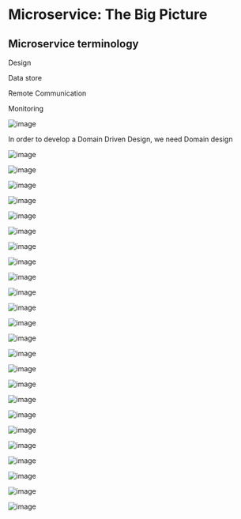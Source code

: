 # Microservice: The Big Picture

## Microservice terminology

Design 

Data store

Remote Communication

Monitoring

![image](https://user-images.githubusercontent.com/40006814/160951750-5add6b1c-4598-4609-9a90-230854f60ea9.png)

In order to develop a Domain Driven Design, we need Domain design

![image](https://user-images.githubusercontent.com/40006814/160952132-cfa15602-825e-47ed-a83f-f94a20ab94bb.png)


![image](https://user-images.githubusercontent.com/40006814/160952545-d893747f-7d14-4d05-90d0-862f61c05c67.png)

![image](https://user-images.githubusercontent.com/40006814/160953418-c4a86614-882c-4ec2-903d-1e70059df08e.png)

![image](https://user-images.githubusercontent.com/40006814/160953559-0569a155-9a8f-4121-9797-6051702ce8ba.png)

![image](https://user-images.githubusercontent.com/40006814/160953783-c708ddda-1866-4d95-885d-d6b2a7e47896.png)

![image](https://user-images.githubusercontent.com/40006814/161149253-527d4399-4de6-4b45-9d1d-91a1450d6bdc.png)

![image](https://user-images.githubusercontent.com/40006814/161149412-cca6e458-da95-421a-974e-3e1eced10928.png)

![image](https://user-images.githubusercontent.com/40006814/161149534-895c9dfc-10a8-41bd-bd30-c116f3560a27.png)

![image](https://user-images.githubusercontent.com/40006814/161149839-ee1103b2-1428-4147-a9c7-c54593886960.png)

![image](https://user-images.githubusercontent.com/40006814/161150357-37bc7692-5c18-46ca-bf79-fe53a90ec96c.png)

![image](https://user-images.githubusercontent.com/40006814/161150770-25e07399-885b-41ac-9445-b62c474bb2fb.png)

![image](https://user-images.githubusercontent.com/40006814/161150932-a99eab89-f759-489f-add3-72704b1cb3d5.png)

![image](https://user-images.githubusercontent.com/40006814/161151339-246bdb5d-9b14-4b68-b639-0050ec587096.png)

![image](https://user-images.githubusercontent.com/40006814/161151560-b47cf63c-a69c-412a-b546-1cac0ee41f7c.png)

![image](https://user-images.githubusercontent.com/40006814/161151743-709affbf-371d-4f03-8d96-181ffe1a93f7.png)

![image](https://user-images.githubusercontent.com/40006814/161152434-c38e1891-9bf2-465f-9751-9eae18a1d3bd.png)

![image](https://user-images.githubusercontent.com/40006814/161152588-826a71d5-6add-4c95-b470-a1e722536b59.png)

![image](https://user-images.githubusercontent.com/40006814/161153184-af0d93e1-98c5-43e1-9a39-519a358821b1.png)

![image](https://user-images.githubusercontent.com/40006814/161153734-7b3e0804-3dc6-4136-8284-183b16937b45.png)

![image](https://user-images.githubusercontent.com/40006814/161154518-bfc4deaa-b001-4a50-bcce-8bf28cf45fed.png)

![image](https://user-images.githubusercontent.com/40006814/161154899-412cc4e0-9606-4504-8b41-4fe7fe1c4283.png)

![image](https://user-images.githubusercontent.com/40006814/161155451-c72766a2-b598-43cc-a803-488ad4b051bf.png)

![image](https://user-images.githubusercontent.com/40006814/161155669-ff19f369-b9b3-4fbe-a329-05492599d168.png)

![image](https://user-images.githubusercontent.com/40006814/161155791-5ead9193-55a5-4b2e-a171-07833d79a100.png)
